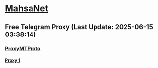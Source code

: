 
# [MahsaNet](https://t.me/mahsa_net)
## Free Telegram Proxy (Last Update: 2025-06-15 03:38:14)
### [ProxyMTProto](https://t.me/ProxyMTProto)
#### [Proxy 1](tg://proxy?server=Iranam.new-visioncity.ir.&port=443&secret=7gAA8A8Pd1VV____9QBuLmltZWRpYS5zdGVhbXBvd2VyZWQuY29t)

    